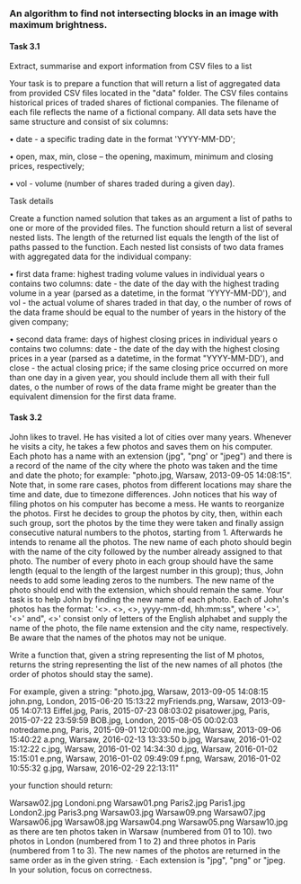 ### An algorithm to find not intersecting blocks in an image with maximum brightness.

#### Task 3.1

Extract, summarise and export information from CSV files to a list

Your task is to prepare a function that will return a list of aggregated data from provided CSV files located in the "data" folder. The CSV files contains historical prices of traded shares of fictional companies. The filename of each file reflects the name of a fictional company. All data sets have the same structure and consist of six columns:

• date - a specific trading date in the format 'YYYY-MM-DD';

• open, max, min, close – the opening, maximum, minimum and closing prices, respectively;

• vol - volume (number of shares traded during a given day).

Task details

Create a function named solution that takes as an argument a list of paths to one or more of the provided files. The function should return a list of several nested lists. The length of the returned list equals the length of the list of paths passed to the function. Each nested list consists of two data frames with aggregated data for the individual company:

• first data frame: highest trading volume values in individual years o contains two columns: date - the date of the day with the highest trading volume in a year (parsed as a datetime, in the format 'YYYY-MM-DD'), and vol - the actual volume of shares traded in that day, o the number of rows of the data frame should be equal to the number of years in the history of the given company;

• second data frame: days of highest closing prices in individual years o contains two columns: date - the date of the day with the highest closing prices in a year (parsed as a datetime, in the format "YYYY-MM-DD'), and close - the actual closing price; if the same closing price occurred on more than one day in a given year, you should include them all with their full dates, o the number of rows of the data frame might be greater than the equivalent dimension for the first data frame.

#### Task 3.2

John likes to travel. He has visited a lot of cities over many years. Whenever he visits a city, he takes a few photos and saves them on his computer. Each photo has a name with an extension (jpg", "png' or "jpeg") and there is a record of the name of the city where the photo was taken and the time and date the photo; for example: "photo.jpg, Warsaw, 2013-09-05 14:08:15". Note that, in some rare cases, photos from different locations may share the time and date, due to timezone differences. John notices that his way of filing photos on his computer has become a mess. He wants to reorganize the photos. First he decides to group the photos by city, then, within each such group, sort the photos by the time they were taken and finally assign consecutive natural numbers to the photos, starting from 1. Afterwards he intends to rename all the photos. The new name of each photo should begin with the name of the city followed by the number already assigned to that photo. The number of every photo in each group should have the same length (equal to the length of the largest number in this group); thus, John needs to add some leading zeros to the numbers. The new name of the photo should end with the extension, which should remain the same. Your task is to help John by finding the new name of each photo. Each of John's photos has the format: '<>. <>, <>, yyyy-mm-dd, hh:mm:ss", where '<>', '<>' and", <>' consist only of letters of the English alphabet and supply the name of the photo, the file name extension and the city name, respectively. Be aware that the names of the photos may not be unique. 

Write a function that, given a string representing the list of M photos, returns the string representing the list of the new names of all photos (the order of photos should stay the same).

For example, given a string: "photo.jpg, Warsaw, 2013-09-05 14:08:15 john.png, London, 2015-06-20 15:13:22 myFriends.png, Warsaw, 2013-09-05 14:07:13 Eiffel.jpg, Paris, 2015-07-23 08:03:02 pisatower.jpg, Paris, 2015-07-22 23:59:59 BOB.jpg, London, 2015-08-05 00:02:03 notredame.png, Paris, 2015-09-01 12:00:00 me.jpg, Warsaw, 2013-09-06 15:40:22 a.png, Warsaw, 2016-02-13 13:33:50 b.jpg, Warsaw, 2016-01-02 15:12:22 c.jpg, Warsaw, 2016-01-02 14:34:30 d.jpg, Warsaw, 2016-01-02 15:15:01 e.png, Warsaw, 2016-01-02 09:49:09 f.png, Warsaw, 2016-01-02 10:55:32 g.jpg, Warsaw, 2016-02-29 22:13:11" 

your function should return:

Warsaw02.jpg Londoni.png Warsaw01.png Paris2.jpg Paris1.jpg London2.jpg Paris3.png Warsaw03.jpg Warsaw09.png Warsaw07.jpg Warsaw06.jpg Warsaw08.jpg Warsaw04.png Warsaw05.png Warsaw10.jpg as there are ten photos taken in Warsaw (numbered from 01 to 10). two photos in London (numbered from 1 to 2) and three photos in Paris (numbered from 1 to 3). The new names of the photos are returned in the same order as in the given string. 
· Each extension is "jpg", "png" or "jpeg. In your solution, focus on correctness.
